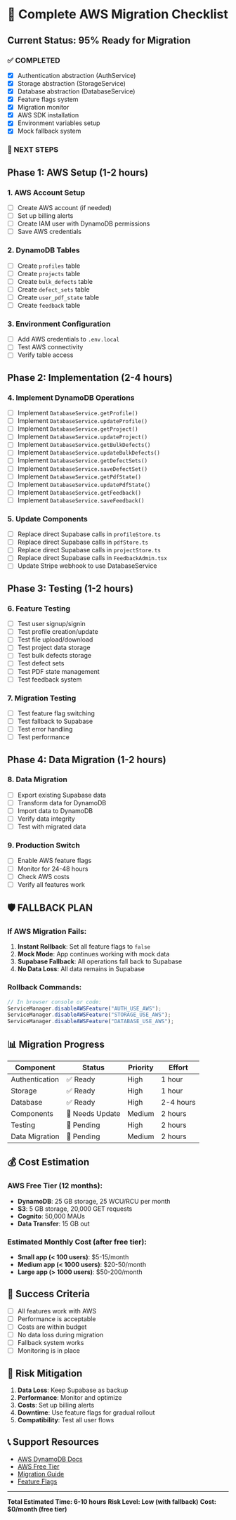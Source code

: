 # 🚀 Complete AWS Migration Checklist

## **Current Status: 95% Ready for Migration**

### **✅ COMPLETED**

- [x] Authentication abstraction (AuthService)
- [x] Storage abstraction (StorageService)
- [x] Database abstraction (DatabaseService)
- [x] Feature flags system
- [x] Migration monitor
- [x] AWS SDK installation
- [x] Environment variables setup
- [x] Mock fallback system

### **🔄 NEXT STEPS**

## **Phase 1: AWS Setup (1-2 hours)**

### **1. AWS Account Setup**

- [ ] Create AWS account (if needed)
- [ ] Set up billing alerts
- [ ] Create IAM user with DynamoDB permissions
- [ ] Save AWS credentials

### **2. DynamoDB Tables**

- [ ] Create `profiles` table
- [ ] Create `projects` table
- [ ] Create `bulk_defects` table
- [ ] Create `defect_sets` table
- [ ] Create `user_pdf_state` table
- [ ] Create `feedback` table

### **3. Environment Configuration**

- [ ] Add AWS credentials to `.env.local`
- [ ] Test AWS connectivity
- [ ] Verify table access

## **Phase 2: Implementation (2-4 hours)**

### **4. Implement DynamoDB Operations**

- [ ] Implement `DatabaseService.getProfile()`
- [ ] Implement `DatabaseService.updateProfile()`
- [ ] Implement `DatabaseService.getProject()`
- [ ] Implement `DatabaseService.updateProject()`
- [ ] Implement `DatabaseService.getBulkDefects()`
- [ ] Implement `DatabaseService.updateBulkDefects()`
- [ ] Implement `DatabaseService.getDefectSets()`
- [ ] Implement `DatabaseService.saveDefectSet()`
- [ ] Implement `DatabaseService.getPdfState()`
- [ ] Implement `DatabaseService.updatePdfState()`
- [ ] Implement `DatabaseService.getFeedback()`
- [ ] Implement `DatabaseService.saveFeedback()`

### **5. Update Components**

- [ ] Replace direct Supabase calls in `profileStore.ts`
- [ ] Replace direct Supabase calls in `pdfStore.ts`
- [ ] Replace direct Supabase calls in `projectStore.ts`
- [ ] Replace direct Supabase calls in `FeedbackAdmin.tsx`
- [ ] Update Stripe webhook to use DatabaseService

## **Phase 3: Testing (1-2 hours)**

### **6. Feature Testing**

- [ ] Test user signup/signin
- [ ] Test profile creation/update
- [ ] Test file upload/download
- [ ] Test project data storage
- [ ] Test bulk defects storage
- [ ] Test defect sets
- [ ] Test PDF state management
- [ ] Test feedback system

### **7. Migration Testing**

- [ ] Test feature flag switching
- [ ] Test fallback to Supabase
- [ ] Test error handling
- [ ] Test performance

## **Phase 4: Data Migration (1-2 hours)**

### **8. Data Migration**

- [ ] Export existing Supabase data
- [ ] Transform data for DynamoDB
- [ ] Import data to DynamoDB
- [ ] Verify data integrity
- [ ] Test with migrated data

### **9. Production Switch**

- [ ] Enable AWS feature flags
- [ ] Monitor for 24-48 hours
- [ ] Check AWS costs
- [ ] Verify all features work

## **🛡️ FALLBACK PLAN**

### **If AWS Migration Fails:**

1. **Instant Rollback**: Set all feature flags to `false`
2. **Mock Mode**: App continues working with mock data
3. **Supabase Fallback**: All operations fall back to Supabase
4. **No Data Loss**: All data remains in Supabase

### **Rollback Commands:**

```typescript
// In browser console or code:
ServiceManager.disableAWSFeature("AUTH_USE_AWS");
ServiceManager.disableAWSFeature("STORAGE_USE_AWS");
ServiceManager.disableAWSFeature("DATABASE_USE_AWS");
```

## **📊 Migration Progress**

| Component      | Status          | Priority | Effort    |
| -------------- | --------------- | -------- | --------- |
| Authentication | ✅ Ready        | High     | 1 hour    |
| Storage        | ✅ Ready        | High     | 1 hour    |
| Database       | ✅ Ready        | High     | 2-4 hours |
| Components     | 🔄 Needs Update | Medium   | 2 hours   |
| Testing        | 🔄 Pending      | High     | 2 hours   |
| Data Migration | 🔄 Pending      | Medium   | 2 hours   |

## **💰 Cost Estimation**

### **AWS Free Tier (12 months):**

- **DynamoDB**: 25 GB storage, 25 WCU/RCU per month
- **S3**: 5 GB storage, 20,000 GET requests
- **Cognito**: 50,000 MAUs
- **Data Transfer**: 15 GB out

### **Estimated Monthly Cost (after free tier):**

- **Small app (< 100 users)**: $5-15/month
- **Medium app (< 1000 users)**: $20-50/month
- **Large app (> 1000 users)**: $50-200/month

## **🎯 Success Criteria**

- [ ] All features work with AWS
- [ ] Performance is acceptable
- [ ] Costs are within budget
- [ ] No data loss during migration
- [ ] Fallback system works
- [ ] Monitoring is in place

## **🚨 Risk Mitigation**

1. **Data Loss**: Keep Supabase as backup
2. **Performance**: Monitor and optimize
3. **Costs**: Set up billing alerts
4. **Downtime**: Use feature flags for gradual rollout
5. **Compatibility**: Test all user flows

## **📞 Support Resources**

- [AWS DynamoDB Docs](https://docs.aws.amazon.com/dynamodb/)
- [AWS Free Tier](https://aws.amazon.com/free/)
- [Migration Guide](DYNAMODB_SETUP.md)
- [Feature Flags](src/lib/services.ts)

---

**Total Estimated Time: 6-10 hours**
**Risk Level: Low (with fallback)**
**Cost: $0/month (free tier)**
